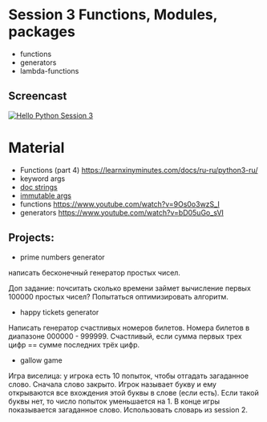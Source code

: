 # Session 3 Functions, Modules, packages
- functions
- generators 
- lambda-functions 

## Screencast
[![Hello Python Session 3](http://img.youtube.com/vi/Qe1TE5hPE5w/0.jpg)](http://www.youtube.com/watch?v=Qe1TE5hPE5w "Hello Python Session 3")

# Material
- Functions (part 4) https://learnxinyminutes.com/docs/ru-ru/python3-ru/
- keyword args 
- [doc strings](https://www.python.org/dev/peps/pep-0257/)
- [immutable args](https://docs.quantifiedcode.com/python-anti-patterns/correctness/mutable_default_value_as_argument.html)
- functions https://www.youtube.com/watch?v=9Os0o3wzS_I
- generators https://www.youtube.com/watch?v=bD05uGo_sVI

## Projects:
- prime numbers generator

написать бесконечный генератор простых чисел.

Доп задание: почситать сколько времени займет вычисление первых 100000 простых чисел? Попытаться оптимизировать алгоритм.

- happy tickets generator

Написать генератор счастливых номеров билетов. Номера билетов в диапазоне 000000 - 999999. Счастливый, если сумма первых трех цифр == сумме последних трёх цифр.

- gallow game

Игра виселица: у игрока есть 10 попыток, чтобы отгадать загаданное слово. Сначала слово закрыто. Игрок называет букву и ему открываются все вхождения этой буквы в слове (если есть). Если такой буквы нет, то число попыток уменьшается на 1.
В конце игры показывается загаданное слово. Использовать словарь из session 2.
